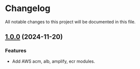 # Changelog

All notable changes to this project will be documented in this file.

## [1.0.0]() (2024-11-20)
### Features
* Add AWS acm, alb, amplify, ecr modules.
